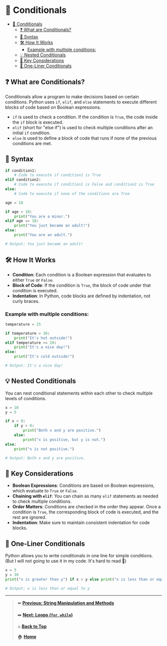 # 📘 Conditionals

- [📘 Conditionals](#-conditionals)
  - [❓ What are Conditionals?](#-what-are-conditionals)
  - [🧠 Syntax](#-syntax)
  - [🛠️ How It Works](#️-how-it-works)
    - [Example with multiple conditions:](#example-with-multiple-conditions)
  - [💡 Nested Conditionals](#-nested-conditionals)
  - [🧠 Key Considerations](#-key-considerations)
  - [🔄 One-Liner Conditionals](#-one-liner-conditionals)

## ❓ What are Conditionals?

Conditionals allow a program to make decisions based on certain conditions. Python uses `if`, `elif`, and `else` statements to execute different blocks of code based on Boolean expressions.

- `if` is used to check a condition. If the condition is `True`, the code inside the `if` block is executed.
- `elif` (short for "else if") is used to check multiple conditions after an initial `if` condition.
- `else` is used to define a block of code that runs if none of the previous conditions are met.

## 🧠 Syntax

```python
if condition1:
    # Code to execute if condition1 is True
elif condition2:
    # Code to execute if condition1 is False and condition2 is True
else:
    # Code to execute if none of the conditions are True
```

```python
age = 18

if age < 18:
    print("You are a minor.")
elif age == 18:
    print("You just became an adult!")
else:
    print("You are an adult.")

# Output: You just became an adult!
```

## 🛠️ How It Works

- **Condition**: Each condition is a Boolean expression that evaluates to either `True` or `False`.
- **Block of Code**: If the condition is `True`, the block of code under that condition is executed.
- **Indentation**: In Python, code blocks are defined by indentation, not curly braces.

### Example with multiple conditions:

```python
temperature = 25

if temperature > 30:
    print("It's hot outside!")
elif temperature >= 20:
    print("It's a nice day!")
else:
    print("It's cold outside!")

# Output: It's a nice day!
```

## 💡 Nested Conditionals

You can nest conditional statements within each other to check multiple levels of conditions.

```python
x = 10
y = 5

if x > 0:
    if y > 0:
        print("Both x and y are positive.")
    else:
        print("x is positive, but y is not.")
else:
    print("x is not positive.")

# Output: Both x and y are positive.
```

## 🧠 Key Considerations

- **Boolean Expressions**: Conditions are based on Boolean expressions, which evaluate to `True` or `False`.
- **Chaining with `elif`**: You can chain as many `elif` statements as needed to check multiple conditions.
- **Order Matters**: Conditions are checked in the order they appear. Once a condition is `True`, the corresponding block of code is executed, and the rest are ignored.
- **Indentation**: Make sure to maintain consistent indentation for code blocks.

## 🔄 One-Liner Conditionals

Python allows you to write conditionals in one line for simple conditions. (But I will not going to use it in my code. It's hard to read 🤯)

```python
x = 5
y = 10
print("x is greater than y") if x > y else print("x is less than or equal to y")

# Output: x is less than or equal to y
```

---

> ⬅️ **[Previous: String Manipulation and Methods](../basics/string-manipulation-and-methods.md)**
>
> ➡️ **[Next: Loops (`for`, `while`)](./loops.md)**
>
> 🔝 **[Back to Top](#-conditionals)**
>
> 🏠 **[Home](../README.md)**
